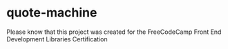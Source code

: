 # quote-machine
Please know that this project was created for the FreeCodeCamp Front End Development Libraries Certification
